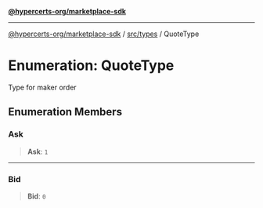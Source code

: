 [**@hypercerts-org/marketplace-sdk**](../../../README.md)

***

[@hypercerts-org/marketplace-sdk](../../../README.md) / [src/types](../README.md) / QuoteType

# Enumeration: QuoteType

Type for maker order

## Enumeration Members

### Ask

> **Ask**: `1`

***

### Bid

> **Bid**: `0`
